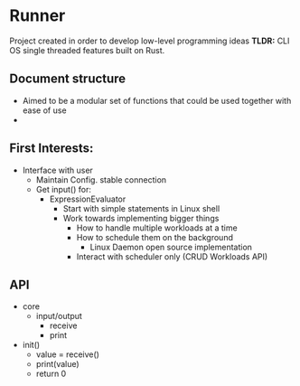 # Runner
Project created in order to develop low-level programming ideas
**TLDR:** CLI OS single threaded features built on Rust.

## Document structure
- Aimed to be a modular set of functions that could be used together with ease of use
- 

## First Interests:
- Interface with user
    - Maintain Config. stable connection 
    - Get input() for:
        - ExpressionEvaluator
            - Start with simple statements in Linux shell
            - Work towards implementing bigger things
                - How to handle multiple workloads at a time
                - How to schedule them on the background
                    - Linux Daemon open source implementation
                - Interact with scheduler only (CRUD Workloads API)



## API
- core 
    - input/output
        - receive
        - print
- init()
    - value = receive()
    - print(value)
    - return 0